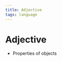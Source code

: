 ```yaml
---
title: Adjective
tags: language
---
```


# Adjective
- Properties of objects
























































































